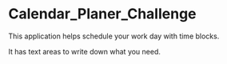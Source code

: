 # Calendar_Planer_Challenge

This application helps schedule your work day with time blocks.

It has text areas to write down what you need.
